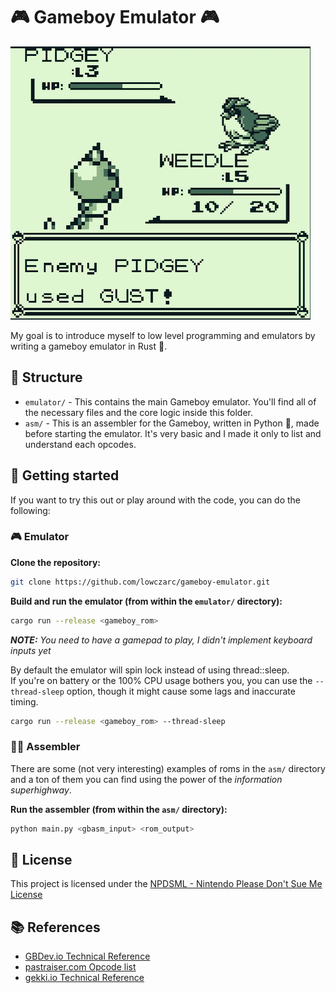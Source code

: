 # 🎮 Gameboy Emulator 🎮

![demo](demo.gif)

My goal is to introduce myself to low level programming and emulators by writing a gameboy emulator in Rust 🦀.<br>

## 🧰 Structure

- `emulator/` - This contains the main Gameboy emulator. You'll find all of the necessary files and the core logic inside this folder.
- `asm/` - This is an assembler for the Gameboy, written in Python 🐍, made before starting the emulator. It's very basic and I made it only to list and understand each opcodes.

## 🚀 Getting started

If you want to try this out or play around with the code, you can do the following:

### 🎮 Emulator
**Clone the repository:**
```sh
git clone https://github.com/lowczarc/gameboy-emulator.git
```

**Build and run the emulator (from within the `emulator/` directory):**
```sh
cargo run --release <gameboy_rom>
```

***NOTE:** You need to have a gamepad to play, I didn't implement keyboard inputs yet*

By default the emulator will spin lock instead of using thread::sleep.<br>
If you're on battery or the 100% CPU usage bothers you, you can use the `--thread-sleep` option, though it might cause some lags and inaccurate timing.
```sh
cargo run --release <gameboy_rom> --thread-sleep
```

### 🧑‍💻 Assembler

There are some (not very interesting) examples of roms in the `asm/` directory and a ton of them you can find using the power of the *information superhighway*.

**Run the assembler (from within the `asm/` directory):**
```sh
python main.py <gbasm_input> <rom_output>
```

## 📝 License

This project is licensed under the [NPDSML - Nintendo Please Don't Sue Me License](LICENSE)

## 📚 References

- [GBDev.io Technical Reference](https://gbdev.io/pandocs/About.html)
- [pastraiser.com Opcode list](https://www.pastraiser.com/cpu/gameboy/gameboy_opcodes.html)
- [gekki.io Technical Reference](https://gekkio.fi/files/gb-docs/gbctr.pdf)
